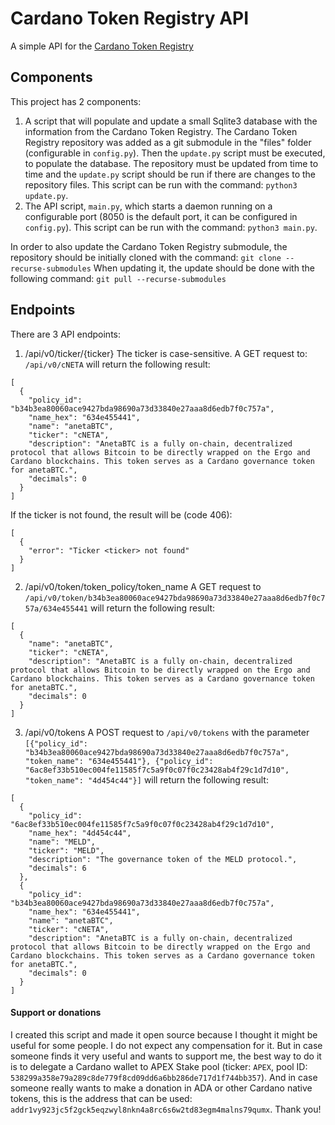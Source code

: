 # Cardano Token Registry API 
A simple API for the [Cardano Token Registry](https://github.com/cardano-foundation/cardano-token-registry)

## Components
This project has 2 components:
1. A script that will populate and update a small Sqlite3 database with the information from the Cardano Token Registry. The Cardano Token Registry repository was added as a git submodule in the "files" folder (configurable in `config.py`). Then the `update.py` script must be executed, to populate the database. The repository must be updated from time to time and the `update.py` script should be run if there are changes to the repository files. This script can be run with the command: `python3 update.py`.
2. The API script, `main.py`, which starts a daemon running on a configurable port (8050 is the default port, it can be configured in `config.py`). This script can be run with the command: `python3 main.py`.

In order to also update the Cardano Token Registry submodule, the repository should be initially cloned with the command:
`git clone --recurse-submodules`
When updating it, the update should be done with the following command:
`git pull --recurse-submodules`

## Endpoints
There are 3 API endpoints:
1. /api/v0/ticker/{ticker}
The ticker is case-sensitive. A GET request to: `/api/v0/cNETA` will return the following result:

```
[
  {
    "policy_id": "b34b3ea80060ace9427bda98690a73d33840e27aaa8d6edb7f0c757a",
    "name_hex": "634e455441",
    "name": "anetaBTC",
    "ticker": "cNETA",
    "description": "AnetaBTC is a fully on-chain, decentralized protocol that allows Bitcoin to be directly wrapped on the Ergo and Cardano blockchains. This token serves as a Cardano governance token for anetaBTC.",
    "decimals": 0
  }
]
```

If the ticker is not found, the result will be (code 406):

```
[
  {
    "error": "Ticker <ticker> not found"
  }
]
```

2. /api/v0/token/token_policy/token_name
A GET request to `/api/v0/token/b34b3ea80060ace9427bda98690a73d33840e27aaa8d6edb7f0c757a/634e455441` will return the following result:

```
[
  {
    "name": "anetaBTC",
    "ticker": "cNETA",
    "description": "AnetaBTC is a fully on-chain, decentralized protocol that allows Bitcoin to be directly wrapped on the Ergo and Cardano blockchains. This token serves as a Cardano governance token for anetaBTC.",
    "decimals": 0
  }
]
```

3. /api/v0/tokens
A POST request to `/api/v0/tokens` with the parameter `[{"policy_id": "b34b3ea80060ace9427bda98690a73d33840e27aaa8d6edb7f0c757a", "token_name": "634e455441"}, {"policy_id": "6ac8ef33b510ec004fe11585f7c5a9f0c07f0c23428ab4f29c1d7d10", "token_name": "4d454c44"}]` will return the following result:

```
[
  {
    "policy_id": "6ac8ef33b510ec004fe11585f7c5a9f0c07f0c23428ab4f29c1d7d10",
    "name_hex": "4d454c44",
    "name": "MELD",
    "ticker": "MELD",
    "description": "The governance token of the MELD protocol.",
    "decimals": 6
  },
  {
    "policy_id": "b34b3ea80060ace9427bda98690a73d33840e27aaa8d6edb7f0c757a",
    "name_hex": "634e455441",
    "name": "anetaBTC",
    "ticker": "cNETA",
    "description": "AnetaBTC is a fully on-chain, decentralized protocol that allows Bitcoin to be directly wrapped on the Ergo and Cardano blockchains. This token serves as a Cardano governance token for anetaBTC.",
    "decimals": 0
  }
]
```

#### Support or donations
I created this script and made it open source because I thought it might be useful for some people.
I do not expect any compensation for it. But in case someone finds it very useful and wants to support me, the best way to do it is to delegate a Cardano wallet to APEX Stake pool (ticker: `APEX`, pool ID: `538299a358e79a289c8de779f8cd09dd6a6bb286de717d1f744bb357`).
And in case someone really wants to make a donation in ADA or other Cardano native tokens, this is the address that can be used: ```addr1vy923jc5f2gck5eqzwyl8nkn4a8rc6s6w2td83egm4malns79qumx```. Thank you!
